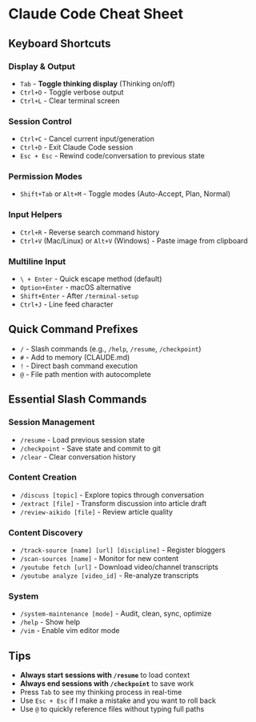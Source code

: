 # Claude Code Cheat Sheet

## Keyboard Shortcuts

### Display & Output
- `Tab` - **Toggle thinking display** (Thinking on/off)
- `Ctrl+O` - Toggle verbose output
- `Ctrl+L` - Clear terminal screen

### Session Control
- `Ctrl+C` - Cancel current input/generation
- `Ctrl+D` - Exit Claude Code session
- `Esc + Esc` - Rewind code/conversation to previous state

### Permission Modes
- `Shift+Tab` or `Alt+M` - Toggle modes (Auto-Accept, Plan, Normal)

### Input Helpers
- `Ctrl+R` - Reverse search command history
- `Ctrl+V` (Mac/Linux) or `Alt+V` (Windows) - Paste image from clipboard

### Multiline Input
- `\ + Enter` - Quick escape method (default)
- `Option+Enter` - macOS alternative
- `Shift+Enter` - After `/terminal-setup`
- `Ctrl+J` - Line feed character

## Quick Command Prefixes

- `/` - Slash commands (e.g., `/help`, `/resume`, `/checkpoint`)
- `#` - Add to memory (CLAUDE.md)
- `!` - Direct bash command execution
- `@` - File path mention with autocomplete

## Essential Slash Commands

### Session Management
- `/resume` - Load previous session state
- `/checkpoint` - Save state and commit to git
- `/clear` - Clear conversation history

### Content Creation
- `/discuss [topic]` - Explore topics through conversation
- `/extract [file]` - Transform discussion into article draft
- `/review-aikido [file]` - Review article quality

### Content Discovery
- `/track-source [name] [url] [discipline]` - Register bloggers
- `/scan-sources [name]` - Monitor for new content
- `/youtube fetch [url]` - Download video/channel transcripts
- `/youtube analyze [video_id]` - Re-analyze transcripts

### System
- `/system-maintenance [mode]` - Audit, clean, sync, optimize
- `/help` - Show help
- `/vim` - Enable vim editor mode

## Tips

- **Always start sessions with `/resume`** to load context
- **Always end sessions with `/checkpoint`** to save work
- Press `Tab` to see my thinking process in real-time
- Use `Esc + Esc` if I make a mistake and you want to roll back
- Use `@` to quickly reference files without typing full paths
